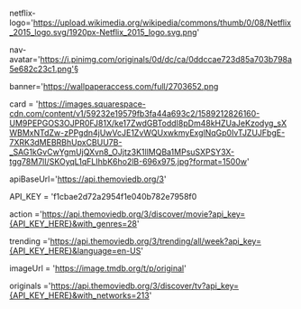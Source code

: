 netflix-logo='https://upload.wikimedia.org/wikipedia/commons/thumb/0/08/Netflix_2015_logo.svg/1920px-Netflix_2015_logo.svg.png'

nav-avatar='https://i.pinimg.com/originals/0d/dc/ca/0ddccae723d85a703b798a5e682c23c1.png'§

banner='https://wallpaperaccess.com/full/2703652.png

card = 'https://images.squarespace-cdn.com/content/v1/59232e19579fb3fa44a693c2/1589212826160-UM9PEPGOS3OJPR0FJ81X/ke17ZwdGBToddI8pDm48kHZUaJeKzodyg_sXWBMxNTdZw-zPPgdn4jUwVcJE1ZvWQUxwkmyExglNqGp0IvTJZUJFbgE-7XRK3dMEBRBhUpxCBUU7B-_SAG1kGvCwYgmUjQXvn8_OJjtz3K1llMQBa1MPsuSXPSY3X-tgg78M7lI/SKOyqL1qFLIhbK6ho2lB-696x975.jpg?format=1500w'

apiBaseUrl='https://api.themoviedb.org/3'

API_KEY = 'f1cbae2d72a2954f1e040b782e7958f0

action ='https://api.themoviedb.org/3/discover/movie?api_key={API_KEY_HERE}&with_genres=28'

trending ='https://api.themoviedb.org/3/trending/all/week?api_key={API_KEY_HERE}&language=en-US'

imageUrl = 'https://image.tmdb.org/t/p/original'

originals ='https://api.themoviedb.org/3/discover/tv?api_key={API_KEY_HERE}&with_networks=213'